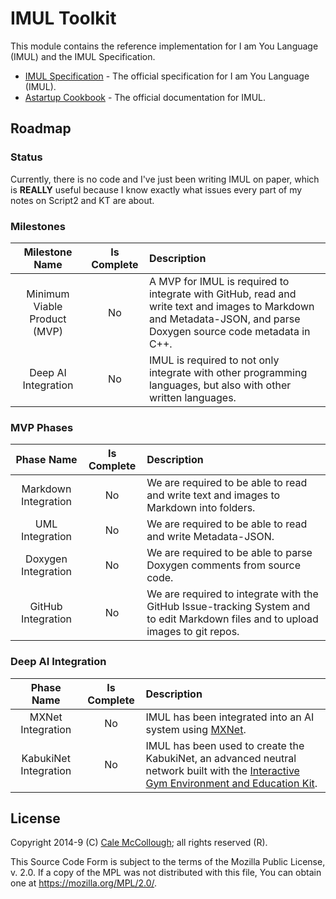 # IMUL Toolkit

This module contains the reference implementation for I am You Language (IMUL) and the IMUL Specification.

* [IMUL Specification](./spec/readme.md) - The official specification for I am You Language (IMUL).
* [Astartup Cookbook](https://github.com/kabuki-starship/astartup.cookbook) - The official documentation for IMUL.

## Roadmap

### Status

Currently, there is no code and I've just been writing IMUL on paper, which is **REALLY** useful because I know exactly what issues every part of my notes on Script2 and KT are about.

### Milestones

|        Milestone Name        | Is Complete | Description |
|:----------------------------:|:-----------:|:------------|
| Minimum Viable Product (MVP) |     No      | A MVP for IMUL is required to integrate with GitHub, read and write text and images to Markdown and Metadata-JSON, and parse Doxygen source code metadata in C++. |
|    Deep AI Integration       |     No      | IMUL is required to not only integrate with other programming languages, but also with other written languages. |

### MVP Phases

|       Phase Name       | Is Complete | Description |
|:----------------------:|:-----------:|:------------|
|  Markdown Integration  |     No      | We are required to be able to read and write text and images to Markdown into folders. |
|     UML Integration    |     No      | We are required to be able to read and write Metadata-JSON. |
|   Doxygen Integration  |     No      | We are required to be able to parse Doxygen comments from source code. |
|   GitHub Integration   |     No      | We are required to integrate with the GitHub Issue-tracking System and to edit Markdown files and to upload images to git repos. |

### Deep AI Integration

|       Phase Name       | Is Complete | Description |
|:----------------------:|:-----------:|:------------|
|   MXNet Integration    |      No     | IMUL has been integrated into an AI system using [MXNet](https://mxnet.apache.org/). |
|  KabukiNet Integration |      No     | IMUL has been used to create the KabukiNet, an advanced neutral network built with the [Interactive Gym Environment and Education Kit](https://github.com/kabuki-starship/igeek). |

## License

Copyright 2014-9 (C) [Cale McCollough](https://calemccollough.github.io); all rights reserved (R).

This Source Code Form is subject to the terms of the Mozilla Public License, v. 2.0. If a copy of the MPL was not distributed with this file, You can obtain one at <https://mozilla.org/MPL/2.0/>.
